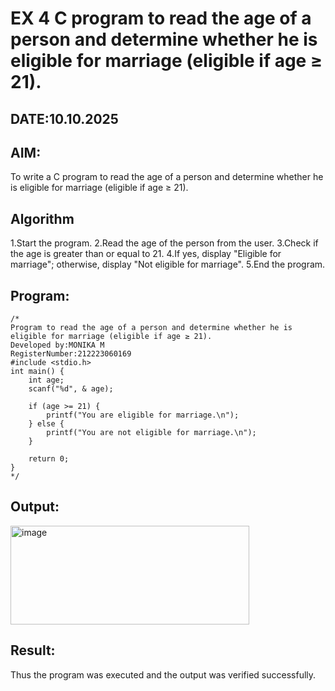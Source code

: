 # EX 4 C program to read the age of a person and determine whether he is eligible for marriage (eligible if age ≥ 21).
## DATE:10.10.2025
## AIM:
To write a C program to read the age of a person and determine whether he is eligible for marriage (eligible if age ≥ 21).

## Algorithm
1.Start the program.
2.Read the age of the person from the user.
3.Check if the age is greater than or equal to 21.
4.If yes, display "Eligible for marriage"; otherwise, display "Not eligible for marriage".
5.End the program. 
 

## Program:
```
/*
Program to read the age of a person and determine whether he is eligible for marriage (eligible if age ≥ 21).
Developed by:MONIKA M 
RegisterNumber:212223060169
#include <stdio.h>
int main() {
    int age;
    scanf("%d", & age);

    if (age >= 21) {
        printf("You are eligible for marriage.\n");
    } else {
        printf("You are not eligible for marriage.\n");
    }

    return 0;
} 
*/
```

## Output:
<img width="382" height="158" alt="image" src="https://github.com/user-attachments/assets/6d0dde1a-f9f8-4531-a4d6-cb62bf3a2bec" />

## Result:
Thus the program was executed and the output was verified successfully.
